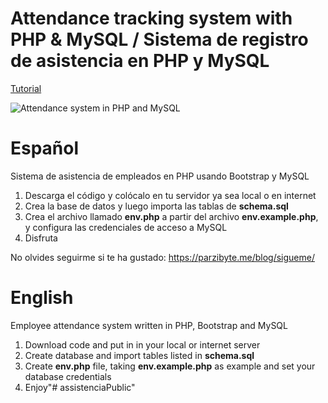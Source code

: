 # Attendance tracking system with PHP & MySQL / Sistema de registro de asistencia en PHP y MySQL
[Tutorial](https://parzibyte.me/blog/2020/11/22/sistema-registro-asistencia-php-mysql/)

![Attendance system in PHP and MySQL](https://parzibyte.me/blog/wp-content/uploads/2020/11/Registrar-asistencia-de-empleados-Sistema-gratuito-con-PHP.png)
# Español
Sistema de asistencia de empleados en PHP usando Bootstrap y MySQL
1. Descarga el código y colócalo en tu servidor ya sea local o en internet
2. Crea la base de datos y luego importa las tablas de **schema.sql**
3. Crea el archivo llamado **env.php** a partir del archivo **env.example.php**, y configura las credenciales de acceso a MySQL
4. Disfruta

No olvides seguirme si te ha gustado: https://parzibyte.me/blog/sigueme/
# English
Employee attendance system written in PHP, Bootstrap and MySQL

1. Download code and put in in your local or internet server
2. Create database and import tables listed in **schema.sql**
3. Create **env.php** file, taking **env.example.php** as example and set your database credentials
4. Enjoy"# assistenciaPublic" 
